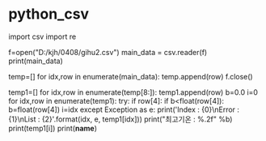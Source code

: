 # python_csv
import csv
import re

f=open("D:/kjh/0408/gihu2.csv")
main_data = csv.reader(f)
print(main_data)

temp=[]
for idx,row in enumerate(main_data):
    temp.append(row)
f.close()

temp1=[]
for idx,row in enumerate(temp[8:]):
    temp1.append(row)
b=0.0
i=0
for idx,row in enumerate(temp1):
    try:
        if row[4]:
            if b<float(row[4]):
                b=float(row[4])
                i=idx
    except Exception as e:
        print('Index : {0}\nError : {1}\nList : {2}'.format(idx, e, temp1[idx]))
print("최고기온 : %.2f" %b)
print(temp1[i])
print(__name__)
